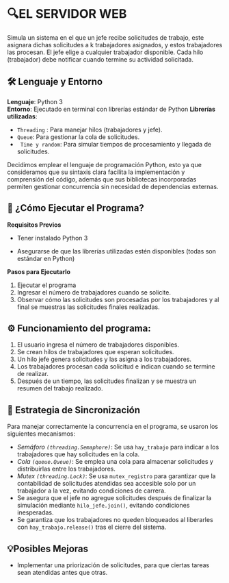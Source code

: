 # 🔍EL SERVIDOR WEB

Simula un sistema en el que un jefe recibe solicitudes de trabajo, este asignara dichas solicitudes a k trabajadores asignados, y estos trabajadores las procesan. El jefe elige a cualquier trabajador disponible. Cada hilo (trabajador)  debe notificar cuando termine su actividad solicitada. 

## 🛠 Lenguaje y Entorno

__Lenguaje__: Python 3 <br>
__Entorno__: Ejecutado en terminal con librerías estándar de Python
__Librerías utilizadas__:
- `Threading` : Para manejar hilos (trabajadores y jefe).
- `Queue`: Para gestionar la cola de solicitudes.
- ` Time y random`: Para simular tiempos de procesamiento y llegada de solicitudes. <br>

Decidimos emplear el lenguaje de programación Python, esto ya que consideramos que su sintaxis clara facilita la implementación y comprensión del código, además que sus bibliotecas incorporadas permiten gestionar concurrencia sin necesidad de dependencias externas.


## 🚀 ¿Cómo Ejecutar el Programa?
__Requisitos Previos__
* Tener instalado Python 3

* Asegurarse de que las librerías utilizadas estén disponibles (todas son estándar en Python)

__Pasos para Ejecutarlo__

1. Ejecutar el programa
2. Ingresar el número de trabajadores cuando se solicite.
3. Observar cómo las solicitudes son procesadas por los trabajadores y al final se muestras las solicitudes finales realizadas.

## ⚙️ Funcionamiento del programa:
1. El usuario ingresa el número de trabajadores disponibles.
2. Se crean hilos de trabajadores que esperan solicitudes.
3. Un hilo jefe genera solicitudes y las asigna a los trabajadores.
4. Los trabajadores procesan cada solicitud e indican cuando se termine de realizar.
5. Después de un tiempo, las solicitudes finalizan y se muestra un resumen del trabajo realizado.

## 🔄 Estrategia de Sincronización

Para manejar correctamente la concurrencia en el programa, se usaron los siguientes mecanismos:

- _Semáforo `(threading.Semaphore)`_: Se usa `hay_trabajo` para indicar a los trabajadores que hay solicitudes en la cola.
- _Cola `(queue.Queue)`_: Se emplea una cola para almacenar solicitudes y distribuirlas entre los trabajadores.
- _Mutex `(threading.Lock)`_: Se usa `mutex_registro` para garantizar que la contabilidad de solicitudes atendidas sea accesible solo por un trabajador a la vez, evitando condiciones de carrera.
- Se asegura que el jefe no agregue solicitudes después de finalizar la simulación mediante `hilo_jefe.join()`, evitando condiciones inesperadas.
- Se garantiza que los trabajadores no queden bloqueados al liberarles con `hay_trabajo.release()` tras el cierre del sistema.

## 💡Posibles Mejoras

- Implementar una priorización de solicitudes, para que ciertas tareas sean atendidas antes que otras.